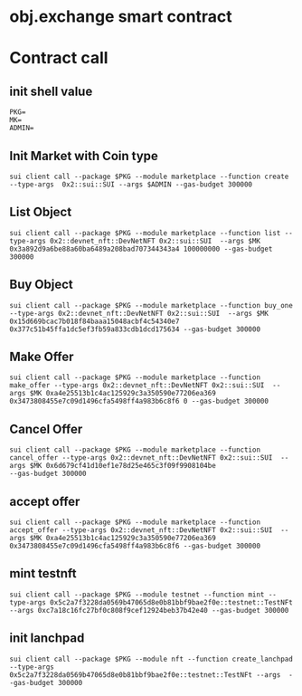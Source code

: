 # obj.exchange smart contract

# Contract call
## init shell value
```shell
PKG=
MK=
ADMIN=
```


## Init Market with Coin type
```shell
sui client call --package $PKG --module marketplace --function create --type-args  0x2::sui::SUI --args $ADMIN --gas-budget 300000
```


## List Object

```shell
sui client call --package $PKG --module marketplace --function list --type-args 0x2::devnet_nft::DevNetNFT 0x2::sui::SUI  --args $MK 0x3a892d9a6be88a60ba6489a208bad707344343a4 100000000 --gas-budget 300000
```

## Buy Object

```shell
sui client call --package $PKG --module marketplace --function buy_one --type-args 0x2::devnet_nft::DevNetNFT 0x2::sui::SUI  --args $MK 0x15d669bcac7b018f84baaa15048acbf4c54340e7 0x377c51b45ffa1dc5ef3fb59a833cdb1dcd175634 --gas-budget 300000
```

## Make Offer
```shell
sui client call --package $PKG --module marketplace --function make_offer --type-args 0x2::devnet_nft::DevNetNFT 0x2::sui::SUI  --args $MK 0xa4e25513b1c4ac125929c3a350590e77206ea369 0x3473808455e7c09d1496cfa5498ff4a983b6c8f6 0 --gas-budget 300000
```

## Cancel Offer
```shell
sui client call --package $PKG --module marketplace --function cancel_offer --type-args 0x2::devnet_nft::DevNetNFT 0x2::sui::SUI  --args $MK 0x6d679cf41d10ef1e78d25e465c3f09f9908104be 
--gas-budget 300000
```
## accept offer

```shell
sui client call --package $PKG --module marketplace --function accept_offer --type-args 0x2::devnet_nft::DevNetNFT 0x2::sui::SUI  --args $MK 0xa4e25513b1c4ac125929c3a350590e77206ea369 0x3473808455e7c09d1496cfa5498ff4a983b6c8f6 --gas-budget 300000
```

## mint testnft
```shell
sui client call --package $PKG --module testnet --function mint --type-args 0x5c2a7f3228da0569b47065d8e0b81bbf9bae2f0e::testnet::TestNFt --args 0xc7a18c16fc27bf0c808f9cef12924beb37b42e40 --gas-budget 300000
```

## init lanchpad
```shell
sui client call --package $PKG --module nft --function create_lanchpad --type-args 0x5c2a7f3228da0569b47065d8e0b81bbf9bae2f0e::testnet::TestNFt --args  --gas-budget 300000
```